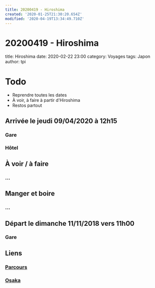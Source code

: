 ```yaml
---
title: 20200419 - Hiroshima
created: '2020-01-25T21:30:20.654Z'
modified: '2020-04-19T13:34:49.710Z'
---
```


# 20200419 - Hiroshima

title: Hiroshima
date: 2020-02-22 23:00
category: Voyages
tags: Japon
author: tpi

# Todo
- Reprendre toutes les dates
- À voir, à faire à partir d'Hiroshima
- Restos partout

## Arrivée le jeudi 09/04/2020 à 12h15

### Gare

### Hôtel

## À voir / à faire

### ...

## Manger et boire

### ...

## Départ le dimanche 11/11/2018 vers 11h00

### Gare

## Liens

### [Parcours](https://tse-tse.org/2020/02/japon-2020/index.html)

### [Osaka](https://tse-tse.org/2020/02/osaka/index.html)

